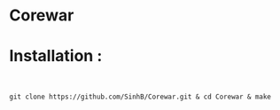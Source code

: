# Corewar


<h1>Installation :</h1><br/>

<pre><code>git clone https://github.com/SinhB/Corewar.git & cd Corewar & make</code></pre><br/>
